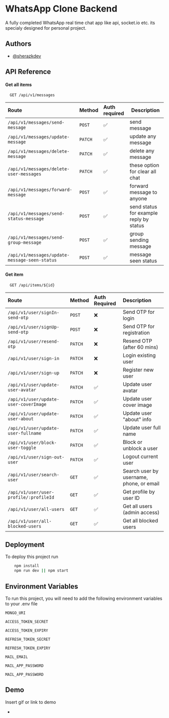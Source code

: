 
# WhatsApp Clone Backend

A fully completed WhatsApp real time chat app like api, socket.io etc. its specialy designed for personal project.


## Authors

- [@sherazkdev](https://www.github.com/sherazkdev)


## API Reference

#### Get all items

```http
  GET /api/v1/messages
```

| Route | Method     | Auth required                | Description              |
| :-------- | :------- | :------------------------- | -------------            |
| `/api/v1/messages/send-message` | `POST` |         ✅                 | send message
| `/api/v1/messages/update-message` | `PATCH` | ✅ | update any message                          |
| `/api/v1/messages/delete-message` | `PATCH` | ✅ | delete any message          |
| `/api/v1/messages/delete-user-messages` | `PATCH` | ✅ | these option for clear all chat                      |
| `/api/v1/messages/forward-message` | `POST` | ✅ |  forward message to anyone                        |
| `/api/v1/messages/send-status-message` | `POST` | ✅ | send status for example reply by status                         |
| `/api/v1/messages/send-group-message` | `POST` | ✅ | group sending message                    |
| `/api/v1/messages/update-message-seen-status` | `POST` | ✅ |    message seen status                     |

#### Get item

```http
  GET /api/items/${id}
```
| Route                                  | Method  | Auth Required | Description                              |
| :------------------------------------- | :------ | :------------ | :--------------------------------------- |
| `/api/v1/user/signIn-send-otp`         | `POST`  | ❌             | Send OTP for login                       |
| `/api/v1/user/signUp-send-otp`         | `POST`  | ❌             | Send OTP for registration                |
| `/api/v1/user/resend-otp`              | `PATCH` | ❌             | Resend OTP (after 60 mins)               |
| `/api/v1/user/sign-in`                 | `PATCH` | ❌             | Login existing user                      |
| `/api/v1/user/sign-up`                 | `PATCH` | ❌             | Register new user                        |
| `/api/v1/user/update-user-avatar`      | `PATCH` | ✅             | Update user avatar                       |
| `/api/v1/user/update-user-coverImage`  | `PATCH` | ✅             | Update user cover image                  |
| `/api/v1/user/update-user-about`       | `PATCH` | ✅             | Update user "about" info                 |
| `/api/v1/user/update-user-fullname`    | `PATCH` | ✅             | Update user full name                    |
| `/api/v1/user/block-user-toggle`       | `PATCH` | ✅             | Block or unblock a user                  |
| `/api/v1/user/sign-out-user`           | `PATCH` | ✅             | Logout current user                      |
| `/api/v1/user/search-user`             | `GET`   | ✅             | Search user by username, phone, or email |
| `/api/v1/user/user-profile/:profileId` | `GET`   | ✅             | Get profile by user ID                   |
| `/api/v1/user/all-users`               | `GET`   | ✅             | Get all users (admin access)             |
| `/api/v1/user/all-blocked-users`       | `GET`   | ✅             | Get all blocked users                    |



## Deployment

To deploy this project run

```bash
    npm install
    npm run dev || npm start
```


## Environment Variables

To run this project, you will need to add the following environment variables to your .env file

`MONGO_URI`

`ACCESS_TOKEN_SECRET`

`ACCESS_TOKEN_EXPIRY`

`REFRESH_TOKEN_SECRET`

`REFRESH_TOKEN_EXPIRY`

`MAIL_EMAIL`

`MAIL_APP_PASSWORD`

`MAIL_APP_PASSWORD`



## Demo

Insert gif or link to demo

*